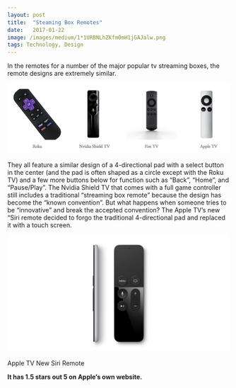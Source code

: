 ```yaml
---
layout:	post
title:	"Steaming Box Remotes"
date:	2017-01-22
image: /images/medium/1*1URBNLhZKfm0mH1jGAJalw.png
tags: Technology, Design
---
```


In the remotes for a number of the major popular tv streaming boxes, the remote designs are extremely similar.

![](/images/medium/1*1URBNLhZKfm0mH1jGAJalw.png)

They all feature a similar design of a 4-directional pad with a select button in the center (and the pad is often shaped as a circle except with the Roku TV) and a few more buttons below for function such as “Back”, “Home”, and “Pause/Play”. The Nvidia Shield TV that comes with a full game controller still includes a traditional “streaming box remote” because the design has become the “known convention”. But what happens when someone tries to be “innovative” and break the accepted convention? The Apple TV’s new “Siri remote decided to forgo the traditional 4-directional pad and replaced it with a touch screen.

![Apple TV New Siri Remote](/images/medium/0_9-jBQT1ZCK92bWrD.jpeg)

Apple TV New Siri Remote

**It has 1.5 stars out 5 on Apple’s own website.**

  